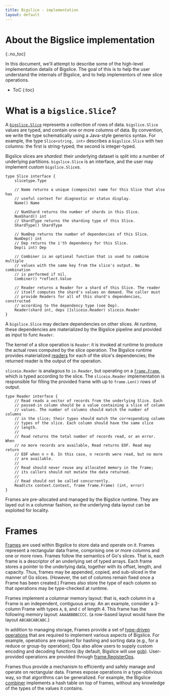 ```yaml
---
title: Bigslice - implementation
layout: default
---
```


# About the Bigslice implementation
{:.no_toc}

In this document,
we'll attempt to describe some of the high-level
implementation details of Bigslice.
The goal of this is to help the user understand
the internals of Bigslice,
and to help implementors of new slice operations.

* ToC
{:toc}

# What is a `bigslice.Slice`?

A [`bigslice.Slice`](https://godoc.org/github.com/grailbio/bigslice#Slice)
represents a collection of rows of data. `bigslice.Slice` values
are typed, and contain one or more columns of data.
By convention,
we write the type schematically using a Java-style generics syntax.
For example,
the type `Slice<string, int>` describes a `bigslice.Slice`
with two columns:
the first is string-typed;
the second is integer-typed.

Bigslice slices are *sharded*:
their underlying dataset is split into a number of underlying partitions.
`bigslice.Slice` is an interface,
and the user may implement custom `bigslice.Slice`s.

```
type Slice interface {
	slicetype.Type

	// Name returns a unique (composite) name for this Slice that also has
	// useful context for diagnostic or status display.
	Name() Name

	// NumShard returns the number of shards in this Slice.
	NumShard() int
	// ShardType returns the sharding type of this Slice.
	ShardType() ShardType

	// NumDep returns the number of dependencies of this Slice.
	NumDep() int
	// Dep returns the i'th dependency for this Slice.
	Dep(i int) Dep

	// Combiner is an optional function that is used to combine multiple
	// values with the same key from the slice's output. No combination
	// is performed if nil.
	Combiner() *reflect.Value

	// Reader returns a Reader for a shard of this Slice. The reader
	// itself computes the shard's values on demand. The caller must
	// provide Readers for all of this shard's dependencies, constructed
	// according to the dependency type (see Dep).
	Reader(shard int, deps []sliceio.Reader) sliceio.Reader
}
```

A `bigslice.Slice` may declare dependencies on other slices.
At runtime,
these dependencies are materialized by the Bigslice pipeline
and provided as input to func `Reader`.

The kernel of a slice operation is `Reader`:
it is invoked at runtime to produce the actual rows
computed by the slice operation.
The Bigslice runtime provides materialized
[readers](https://godoc.org/github.com/grailbio/bigslice/sliceio#Reader)
for each of the slice's dependencies;
the returned reader is the output of the operation.

`sliceio.Reader` is analagous to `io.Reader`,
but operating on a
[`frame.Frame`](https://godoc.org/github.com/grailbio/bigslice/frame#Frame),
which is typed according to the slice.
The `sliceio.Reader` implementation is responsible for
filling the provided frame with up to `frame.Len()` rows of output.

```
type Reader interface {
	// Read reads a vector of records from the underlying Slice. Each
	// passed-in column should be a value containing a slice of column
	// values. The number of columns should match the number of columns
	// in the slice; their types should match the corresponding column
	// types of the slice. Each column should have the same slice
	// length.
	//
	// Read returns the total number of records read, or an error. When
	// no more records are available, Read returns EOF. Read may return
	// EOF when n > 0. In this case, n records were read, but no more
	// are available.
	//
	// Read should never reuse any allocated memory in the frame;
	// its callers should not mutate the data returned.
	//
	// Read should not be called concurrently.
	Read(ctx context.Context, frame frame.Frame) (int, error)
}
```

Frames are pre-allocated and managed by the Bigslice runtime.
They are layed out in a columnar fashion,
so the underlying data layout can be exploited for locality.

# Frames

[Frames](https://godoc.org/github.com/grailbio/bigslice/frame#Frame)
are used within Bigslice to store data and operate on it.
Frames represent a rectangular data frame,
comprising one or more columns
and one or more rows.
Frames follow the semantics of Go's slices.
That is,
each frame is a descriptor of an underlying set of typed arrays.
Each frame stores a pointer to the underlying data,
together with its offset, length, and capacity.
Thus, frames may be appended, copied, and sub-sliced
in the manner of Go slices.
(However, the set of columns remain fixed once a Frame has been created.)
Frames also store the type of each column
so that operations may be type-checked at runtime.

Frames implement a columnar memory layout:
that is, 
each column in a Frame is an independent, contiguous array.
An an example, consider a 3-column Frame 
with types `A`, `B`, and `C`
of length 4.
This frame has the following memory layout: `AAAABBBBCCCC`.
(a row-based layout would have the layout `ABCABCABCABC`.)

In addition to managing storage,
Frames provide a set of [type-driven operations](https://godoc.org/github.com/grailbio/bigslice/frame#Ops)
that are required to implement various aspects of Bigslice.
For example,
operations are required for hashing and sorting data 
(e.g., for a reduce or group-by operation);
Ops also allow users to supply custom 
encoding and decoding functions
(by default, Bigslice will use [gob](https://godoc.org/encoding/gob)).
User-provided operations are provided through 
[frame.RegisterOps](https://godoc.org/github.com/grailbio/bigslice/frame#RegisterOps).

Frames thus provide a mechanism to efficiently 
and safely manage and operate on rectangular data.
Frames expose operations in a type-oblivious way,
so that algorithms can be generalized.
For example,
the Bigslice [combiner](https://github.com/grailbio/bigslice/blob/cafa2ff6e7ea96fa4d094a9f2149109825b3774a/exec/combiner.go#L148)
implements a hash table on top of frames,
without any knowledge of the types of the values it contains.

